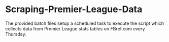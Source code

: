 # Scraping-Premier-League-Data
The provided batch files setup a scheduled task to execute the script which collects data from Premier League stats tables on FBref.com every Thursday. 
